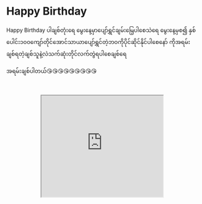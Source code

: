 <html>
<heat>  
  <body>
  <h1>Happy Birthday</h1>
<p>Happy Birthday ပါချစ်တုံးရေ
မွေးနေ့မှာပျော်ရွှင်ချမ်းမြေ့ပါစေသဲရေ
မွေးနေ့မှစ၍ နှစ်ပေါင်း၁၀၀ကျော်တိုင်အောင်သာယာပျော်ရွှင်တဲ့ဘဝကိုပိုင်ဆိုင်နိုင်ပါစေနော်
ကိုအရမ်းချစ်ရတဲ့ချစ်သူနဲ့လဲသက်ဆုံးတိုင်လက်တွဲရပါစေချစ်ရေ 

အရမ်းချစ်ပါတယ်😘😘😘😘😘😘😘😘😘</p>
<p>&nbsp;</p><div class="separator" style="clear: both; text-align: center;"><iframe allowfullscreen="" class="BLOG_video_class" height="266" src="https://www.youtube.com/embed/ITr2sX9eggo" width="320" youtube-src-id="ITr2sX9eggo"></iframe></div><br /><p></p>
<body>
<html>
